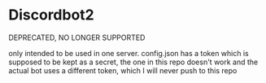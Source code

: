 # Discordbot2

DEPRECATED, NO LONGER SUPPORTED

only intended to be used in one server.
config.json has a token which is supposed to be kept as a secret, 
the one in this repo doesn't work and the actual bot uses a different token, which I will never push to this repo
